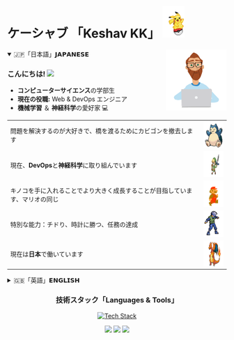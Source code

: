 # ケーシャブ 「Keshav KK」 <img src="https://github.com/keshav-k3/mygifs/blob/4cdf4e350df020dbd4be137eb9867992ed439465/gitgifs/pika1.gif" width="50px">

<img align="right" alt="PC GIF" src="https://github.com/keshav-k3/mygifs/blob/4cdf4e350df020dbd4be137eb9867992ed439465/gitgifs/dev1.gif" width="140" />

<details open>
<summary>🇯🇵「日本語」𝗝𝗔𝗣𝗔𝗡𝗘𝗦𝗘</summary>

### こんにちは! <img src="https://github.com/TheDudeThatCode/TheDudeThatCode/blob/master/Assets/Hi.gif" width="29px">

- **コンピューターサイエンス**の学部生
- **現在の役職:** Web & DevOps エンジニア
- **機械学習** ＆ **神経科学**の愛好家 :computer:

<div align="center">
<table>
<tr>
<td>問題を解決するのが大好きで、橋を渡るためにカビゴンを撤去します</td>
<td><img alt="GIF" src="https://github.com/keshav-k3/mygifs/blob/4cdf4e350df020dbd4be137eb9867992ed439465/gitgifs/snorlax.gif" height="60vw" width="60vw" /></td>
</tr>
<tr>
<td>現在、<b>DevOps</b>と<b>神経科学</b>に取り組んでいます</td>
<td><img alt="GIF" src="https://github.com/keshav-k3/mygifs/blob/4cdf4e350df020dbd4be137eb9867992ed439465/gitgifs/zelda.gif" height="60vw" width="60vw" /></td>
</tr>
<tr>
<td>キノコを手に入れることでより大きく成長することが目指しています、マリオの同じ</td>
<td><img alt="GIF" src="https://github.com/keshav-k3/mygifs/blob/4cdf4e350df020dbd4be137eb9867992ed439465/gitgifs/mario1.gif" height="60vw" width="60vw" /></td>
</tr>
<tr>
<td>特別な能力：チドり、時計に勝つ、任務の達成</td>
<td><img alt="GIF" src="https://github.com/keshav-k3/mygifs/blob/4cdf4e350df020dbd4be137eb9867992ed439465/gitgifs/kakashi.gif" height="60vw" width="60vw" /></td>
</tr>
<tr>
<td>現在は<b>日本</b>で働いています</td>
<td><img alt="GIF" src="https://github.com/keshav-k3/mygifs/blob/4cdf4e350df020dbd4be137eb9867992ed439465/gitgifs/charizard.gif" height="60vw" width="60vw" /></td>
</tr>
</table>
</div>

</details>

<details>
<summary>🇬🇧「英語」𝗘𝗡𝗚𝗟𝗜𝗦𝗛</summary>

### Hello! <img src="https://github.com/TheDudeThatCode/TheDudeThatCode/blob/master/Assets/Hi.gif" width="29px">

- Undergraduate in **Computer Science**
- **Current Position:** Web & DevOps Engineer
- **Machine Learning** & **Neuroscience** Enthusiast :computer:

<div align="center">
<table>
<tr>
<td>Love solving problems, like removing Snorlax to cross the bridge</td>
<td><img alt="GIF" src="https://github.com/keshav-k3/mygifs/blob/4cdf4e350df020dbd4be137eb9867992ed439465/gitgifs/snorlax.gif" height="60vw" width="60vw" /></td>
</tr>
<tr>
<td>Currently slashing through <b>DevOps</b> and <b>Neuroscience</b> like Link</td>
<td><img alt="GIF" src="https://github.com/keshav-k3/mygifs/blob/4cdf4e350df020dbd4be137eb9867992ed439465/gitgifs/zelda.gif" height="60vw" width="60vw" /></td>
</tr>
<tr>
<td>Want to learn more and more and grow like Mario with a mushroom</td>
<td><img alt="GIF" src="https://github.com/keshav-k3/mygifs/blob/4cdf4e350df020dbd4be137eb9867992ed439465/gitgifs/mario1.gif" height="60vw" width="60vw" /></td>
</tr>
<tr>
<td>Special Abilities: Chidori, Completing any task assigned ahead of time</td>
<td><img alt="GIF" src="https://github.com/keshav-k3/mygifs/blob/4cdf4e350df020dbd4be137eb9867992ed439465/gitgifs/kakashi.gif" height="60vw" width="60vw" /></td>
</tr>
<tr>
<td>Currently working in <b>Japan</b></td>
<td><img alt="GIF" src="https://github.com/keshav-k3/mygifs/blob/4cdf4e350df020dbd4be137eb9867992ed439465/gitgifs/charizard.gif" height="60vw" width="60vw" /></td>
</tr>
</table>
</div>

</details>

<h3 align="center">技術スタック「Languages & Tools」</h3>
<div align="center">
  
[![Tech Stack](https://skillicons.dev/icons?i=rails,laravel,next,deno,tailwind,aws,terraform,tensorflow,go,js,ts,python,postgres,supabase)](https://skillicons.dev)

</div>

<div align="center">
<img src="https://img.shields.io/badge/Listening%20to-country-green?style=for-the-badge&logo=spotify" />
<img src="https://img.shields.io/badge/Coding-Go-0078D4?style=for-the-badge&logo=go" />
<img src="https://img.shields.io/badge/Playing-Valorant-fa4454?style=for-the-badge&logo=valorant" />
</div>
